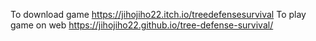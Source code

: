 To download game
https://jihojiho22.itch.io/treedefensesurvival
To play game on web <WEBGL>
https://jihojiho22.github.io/tree-defense-survival/
